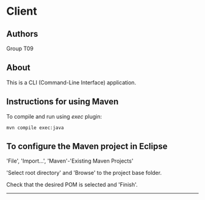 # Client


## Authors

Group T09


## About

This is a CLI (Command-Line Interface) application.


## Instructions for using Maven

To compile and run using _exec_ plugin:

```
mvn compile exec:java 
```


## To configure the Maven project in Eclipse

'File', 'Import...', 'Maven'-'Existing Maven Projects'

'Select root directory' and 'Browse' to the project base folder.

Check that the desired POM is selected and 'Finish'.


----

